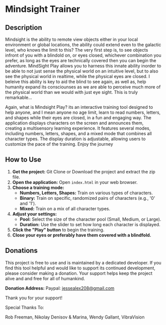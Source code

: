# Mindsight Trainer

## Description

Mindsight is the ability to remote view objects either in your local environment or global locations, the ability could extend even to the galactic level, who knows the limit to this? The very first step is, to see objects infront of you with a blindold on, or eyes closed, whichever combination you prefer, as long as the eyes are technically covered then you can begin the adventure. MindSight Play allows you to harness this innate ability inorder to be able to not just sense the physical world on an intuitive level, but to also see the physical world in realtime, while the physical eyes are closed. I beleive this ability is key to aid the blind to see again, as well as, help humanity expand its consciounses as we are able to perceive much more of the physical world than we would with just eye sight. This is truly remarkable...

Again, what is Mindsight Play? its an interactive training tool designed to help anyone, and I mean anyone no age limit, learn to read numbers, letters, and shapes while their eyes are closed, in a fun and engaging way. The application displays characters on the screen and announces them, creating a multisensory learning experience. It features several modes, including numbers, letters, shapes, and a mixed mode that combines all character types. The display duration is adjustable, allowing users to customize the pace of the training. Enjoy the journey

## How to Use
1.  **Get the project:** Git Clone or Download the project and extract the zip file.
2.  **Open the application:** Open `index.html` in your web browser.
3.  **Choose a training mode:**
    *   **Numbers, Letters, Shapes:** Train on various types of characters.
    *   **Binary:** Train on specific, randomized pairs of characters (e.g., '0' and '1').
    *   **Mixed:** Train on a mix of all character types.
4.  **Adjust your settings:**
    *   **Pool:** Select the size of the character pool (Small, Medium, or Large).
    *   **Duration:** Use the slider to set how long each character is displayed.
5.  **Click the "Play" button** to begin the training.
6.  **Close your eyes or preferably have them covered with a blindfold.**

## Donations

This project is free to use and is maintained by a dedicated developer. If you find this tool helpful and would like to support its continued development, please consider making a donation. Your support helps keep the project alive and and free for all of humankind.

**Donation Address:** Paypal: jessealex208@gmail.com

Thank you for your support!

Special Thanks To:

Rob Freeman,
Nikolay Denisov & Marina,
Wendy Gallant,
VibraVision

